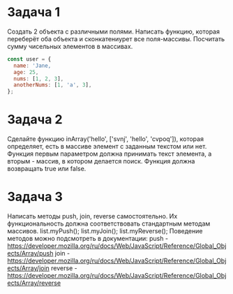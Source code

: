 # Задача 1

Создать 2 объекта с различными полями.
Написать функцию, которая переберёт оба объекта и сконкатениурет все поля-массивы.
Посчитать сумму чисельных элементов в массивах.
```js
const user = {
  name: 'Jane,
  age: 25,
  nums: [1, 2, 3],
  anotherNums: [1, 'a', 3],
};
```

# Задача 2

Сделайте функцию inArray('hello', ['svnj', 'hello', 'cvpoq']), которая определяет, есть в массиве элемент с заданным текстом или нет. Функция первым параметром должна принимать текст элемента, а вторым - массив, в котором делается поиск. Функция должна возвращать true или false.

 
# Задача 3

Написать методы push, join, reverse самостоятельно. Их функциональность должна
соответствовать стандартным методам массивов.
list.myPush(); list.myJoin(); list.myReverse();
Поведение методов можно подсмотреть в документации:
push - https://developer.mozilla.org/ru/docs/Web/JavaScript/Reference/Global_Objects/Array/push
join - https://developer.mozilla.org/ru/docs/Web/JavaScript/Reference/Global_Objects/Array/join
reverse - https://developer.mozilla.org/ru/docs/Web/JavaScript/Reference/Global_Objects/Array/reverse
